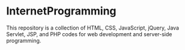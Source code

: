 # InternetProgramming
This repository is a collection of HTML, CSS, JavaScript, jQuery, Java Servlet, JSP, and PHP codes for web development and server-side programming.
